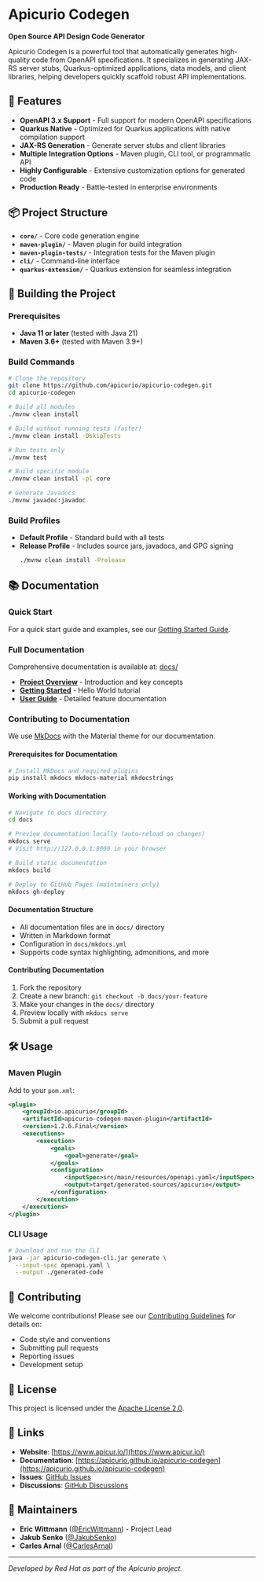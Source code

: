 # Apicurio Codegen

**Open Source API Design Code Generator**

Apicurio Codegen is a powerful tool that automatically generates high-quality code from OpenAPI specifications. It specializes in generating JAX-RS server stubs, Quarkus-optimized applications, data models, and client libraries, helping developers quickly scaffold robust API implementations.

## 🚀 Features

- **OpenAPI 3.x Support** - Full support for modern OpenAPI specifications
- **Quarkus Native** - Optimized for Quarkus applications with native compilation support
- **JAX-RS Generation** - Generate server stubs and client libraries
- **Multiple Integration Options** - Maven plugin, CLI tool, or programmatic API
- **Highly Configurable** - Extensive customization options for generated code
- **Production Ready** - Battle-tested in enterprise environments

## 📦 Project Structure

- **`core/`** - Core code generation engine
- **`maven-plugin/`** - Maven plugin for build integration
- **`maven-plugin-tests/`** - Integration tests for the Maven plugin
- **`cli/`** - Command-line interface
- **`quarkus-extension/`** - Quarkus extension for seamless integration

## 🔧 Building the Project

### Prerequisites

- **Java 11 or later** (tested with Java 21)
- **Maven 3.6+** (tested with Maven 3.9+)

### Build Commands

```bash
# Clone the repository
git clone https://github.com/apicurio/apicurio-codegen.git
cd apicurio-codegen

# Build all modules
./mvnw clean install

# Build without running tests (faster)
./mvnw clean install -DskipTests

# Run tests only
./mvnw test

# Build specific module
./mvnw clean install -pl core

# Generate Javadocs
./mvnw javadoc:javadoc
```

### Build Profiles

- **Default Profile** - Standard build with all tests
- **Release Profile** - Includes source jars, javadocs, and GPG signing
  ```bash
  ./mvnw clean install -Prelease
  ```

## 📚 Documentation

### Quick Start

For a quick start guide and examples, see our [Getting Started Guide](docs/getting-started.md).

### Full Documentation

Comprehensive documentation is available at: [docs/](docs/)

- **[Project Overview](docs/index.md)** - Introduction and key concepts
- **[Getting Started](docs/getting-started.md)** - Hello World tutorial
- **[User Guide](docs/user-guide/)** - Detailed feature documentation

### Contributing to Documentation

We use [MkDocs](https://www.mkdocs.org/) with the Material theme for our documentation.

#### Prerequisites for Documentation

```bash
# Install MkDocs and required plugins
pip install mkdocs mkdocs-material mkdocstrings
```

#### Working with Documentation

```bash
# Navigate to docs directory
cd docs

# Preview documentation locally (auto-reload on changes)
mkdocs serve
# Visit http://127.0.0.1:8000 in your browser

# Build static documentation
mkdocs build

# Deploy to GitHub Pages (maintainers only)
mkdocs gh-deploy
```

#### Documentation Structure

- All documentation files are in `docs/` directory
- Written in Markdown format
- Configuration in `docs/mkdocs.yml`
- Supports code syntax highlighting, admonitions, and more

#### Contributing Documentation

1. Fork the repository
2. Create a new branch: `git checkout -b docs/your-feature`
3. Make your changes in the `docs/` directory
4. Preview locally with `mkdocs serve`
5. Submit a pull request

## 🛠️ Usage

### Maven Plugin

Add to your `pom.xml`:

```xml
<plugin>
    <groupId>io.apicurio</groupId>
    <artifactId>apicurio-codegen-maven-plugin</artifactId>
    <version>1.2.6.Final</version>
    <executions>
        <execution>
            <goals>
                <goal>generate</goal>
            </goals>
            <configuration>
                <inputSpec>src/main/resources/openapi.yaml</inputSpec>
                <output>target/generated-sources/apicurio</output>
            </configuration>
        </execution>
    </executions>
</plugin>
```

### CLI Usage

```bash
# Download and run the CLI
java -jar apicurio-codegen-cli.jar generate \
  --input-spec openapi.yaml \
  --output ./generated-code
```

## 🤝 Contributing

We welcome contributions! Please see our [Contributing Guidelines](CONTRIBUTING.md) for details on:

- Code style and conventions
- Submitting pull requests
- Reporting issues
- Development setup

## 📄 License

This project is licensed under the [Apache License 2.0](LICENSE).

## 🔗 Links

- **Website**: [https://www.apicur.io/](https://www.apicur.io/)
- **Documentation**: [https://apicurio.github.io/apicurio-codegen](https://apicurio.github.io/apicurio-codegen)
- **Issues**: [GitHub Issues](https://github.com/apicurio/apicurio-codegen/issues)
- **Discussions**: [GitHub Discussions](https://github.com/apicurio/apicurio-codegen/discussions)

## 👥 Maintainers

- **Eric Wittmann** ([@EricWittmann](https://github.com/EricWittmann)) - Project Lead
- **Jakub Senko** ([@JakubSenko](https://github.com/JakubSenko))
- **Carles Arnal** ([@CarlesArnal](https://github.com/CarlesArnal))

---

*Developed by Red Hat as part of the Apicurio project.*
